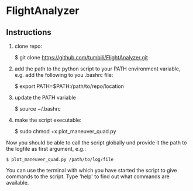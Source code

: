 # FlightAnalyzer

## Instructions ##

1) clone repo:

    $ git clone https://github.com/tumbili/FlightAnalyzer.git
    
2) add the path to the python script to your PATH environment variable, e.g.
add the following to you .bashrc file:

    $ export PATH=$PATH:/path/to/repo/location
    
3) update the PATH variable

    $ source ~/.bashrc
    
4) make the script executable:

    $ sudo chmod +x plot_maneuver_quad.py
    
Now you should be able to call the script globally und provide it the path to the logfile as first argument, e.g.:

    $ plot_maneuver_quad.py /path/to/log/file
    
You can use the terminal with which you have started the script to give commands to the script. Type 'help' to find out what commands are available.
